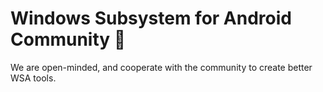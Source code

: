 # Windows Subsystem for Android Community 👋

We are open-minded, and cooperate with the community to create better WSA tools.